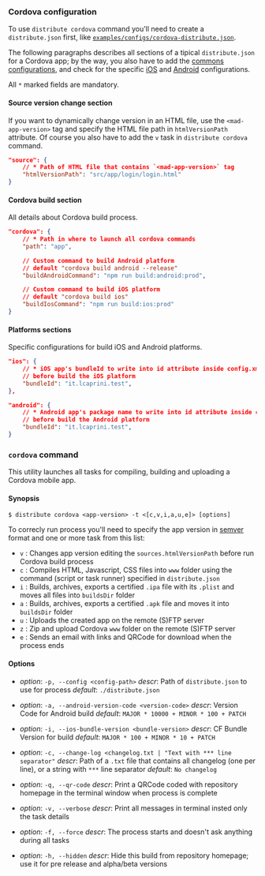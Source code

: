 ### Cordova configuration

To use `distribute cordova` command you'll need to create a `distribute.json` first, like [`examples/configs/cordova-distribute.json`](../examples/configs/cordova-distribute.json).

The following paragraphs describes all sections of a tipical `distribute.json` for a Cordova app; by the way, you also have to add the [commons configurations](./commons-readme.md), and check for the specific [iOS](./ios-readme.md) and [Android](./android-readme.md) configurations.

All `*` marked fields are mandatory.

#### Source version change section

If you want to dynamically change version in an HTML file, use the `<mad-app-version>` tag and specify the HTML file path in `htmlVersionPath` attribute. Of course you also have to add the `v` task in `distribute cordova` command.

```json
"source": {
    // * Path of HTML file that contains `<mad-app-version>` tag
    "htmlVersionPath": "src/app/login/login.html"
}
```

#### Cordova build section

All details about Cordova build process.

```json
"cordova": {
    // * Path in where to launch all cordova commands
    "path": "app",

    // Custom command to build Android platform
    // default "cordova build android --release"
    "buildAndroidCommand": "npm run build:android:prod",

    // Custom command to build iOS platform
    // default "cordova build ios"
    "buildIosCommand": "npm run build:ios:prod"
}
```

#### Platforms sections

Specific configurations for build iOS and Android platforms.

```json
"ios": {
    // * iOS app's bundleId to write into id attribute inside config.xml file,
    // before build the iOS platform
    "bundleId": "it.lcaprini.test",
},

"android": {
    // * Android app's package name to write into id attribute inside config.xml file,
    // before build the Android platform
    "bundleId": "it.lcaprini.test",
}
```

### `cordova` command

This utility launches all tasks for compiling, building and uploading a Cordova mobile app.

#### Synopsis

    $ distribute cordova <app-version> -t <[c,v,i,a,u,e]> [options]

To correcly run process you'll need to specify the app version in [semver](http://semver.org/) format and one or more task from this list:

-   `v` : Changes app version editing the `sources.htmlVersionPath` before run Cordova build process
-   `c` : Compiles HTML, Javascript, CSS files into `www` folder using the command (script or task runner) specified in `distribute.json`
-   `i` : Builds, archives, exports a certified `.ipa` file with its `.plist` and moves all files into `buildsDir` folder
-   `a` : Builds, archives, exports a certified `.apk` file and moves it into `buildsDir` folder
-   `u` : Uploads the created app on the remote (S)FTP server
-   `z` : Zip and upload Cordova `www` folder on the remote (S)FTP server
-   `e` : Sends an email with links and QRCode for download when the process ends

#### Options

-   _option_: `-p, --config <config-path>`
    _descr_: Path of `distribute.json` to use for process
    _default_: `./distribute.json`

*   _option_: `-a, --android-version-code <version-code>`
    _descr_: Version Code for Android build
    _default_: `MAJOR * 10000 + MINOR * 100 + PATCH`

-   _option_: `-i, --ios-bundle-version <bundle-version>`
    _descr_: CF Bundle Version for build
    _default_: `MAJOR * 100 + MINOR * 10 + PATCH`

*   _option_: `-c, --change-log <changelog.txt | "Text with *** line separator"`
    _descr_: Path of a `.txt` file that contains all changelog (one per line), or a string with `***` line separator
    _default_: `No changelog`

-   _option_: `-q, --qr-code`
    _descr_: Print a QRCode coded with repository homepage in the terminal window when process is complete

*   _option_: `-v, --verbose`
    _descr_: Print all messages in terminal insted only the task details

-   _option_: `-f, --force`
    _descr_: The process starts and doesn't ask anything during all tasks

*   _option_: `-h, --hidden`
    _descr_: Hide this build from repository homepage; use it for pre release and alpha/beta versions
